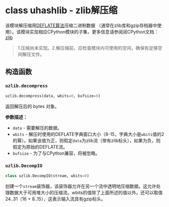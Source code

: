 # class uhashlib - zlib解压缩


该模块解压缩用[DEFLATE算法](https://en.wikipedia.org/wiki/DEFLATE)压缩二进制数据 （通常在zlib库和gzip存档器中使用）。该模块实现相应CPython模块的子集，更多信息请参阅阅CPython文档：[zlib](https://docs.python.org/3.5/library/zlib.html#module-zlib)


> 1.压缩尚未实现。2.解压缩前，应检查模块内可使用的空间，确保有足够空间解压文件。


## 构造函数

### `uzlib.decompress`

```python
uzlib.decompress(data, wbits=0, bufsize=0)
```

返回解压后的 bytes 对象。

**参数描述：**
- `data` - 需要解压的数据。
- `wbits` - 解压时使用的DEFLATE字典窗口大小（8-15，字典大小是`wbits`值的2的幂）。如果该值为正，则假定`data`为zlib流（带有zlib标头），如果为负，则假定为原始的DEFLATE流。
- `bufsize` - 为了与CPython兼容，将被忽略。


### `uzlib.DecompIO`

```python
class uzlib.DecompIO(stream, wbits=0)
```

创建一个`stream`装饰器，该装饰器允许在另一个流中透明地压缩数据。这允许处理数据大于可用堆大小的压缩流。wbits的值除了上面所述的值以外，还可以取值24..31（16 + 8..15），这表示输入流具有gzip标头。

